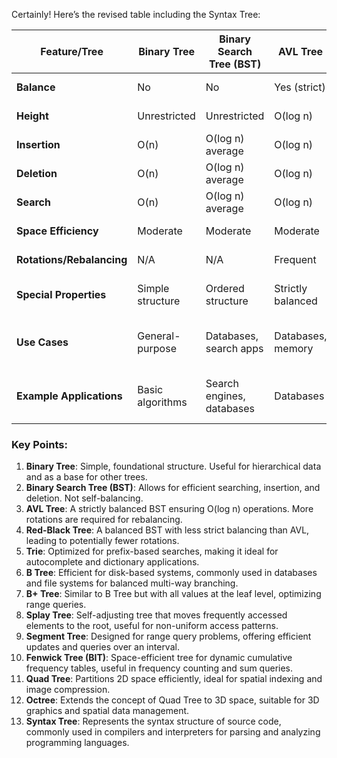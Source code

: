 Certainly! Here’s the revised table including the Syntax Tree:

| Feature/Tree           | Binary Tree      | Binary Search Tree (BST) | AVL Tree           | Red-Black Tree    | Trie               | B Tree              | B+ Tree             | Splay Tree         | Segment Tree       | Fenwick Tree (BIT) | Quad Tree          | Octree             | Syntax Tree        |
|------------------------|------------------|--------------------------|--------------------|-------------------|--------------------|---------------------|---------------------|--------------------|--------------------|---------------------|--------------------|---------------------|--------------------|
| **Balance**            | No               | No                       | Yes (strict)       | Yes (less strict) | N/A                | Yes                 | Yes                 | Self-adjusting     | N/A                | N/A                 | N/A                | N/A                 | N/A                |
| **Height**             | Unrestricted     | Unrestricted             | O(log n)           | O(log n)          | N/A                | O(log n)            | O(log n)            | Amortized O(log n) | O(log n)           | O(log n)            | Depends on data    | Depends on data     | Depends on tree size |
| **Insertion**          | O(n)             | O(log n) average         | O(log n)           | O(log n)          | O(m)               | O(log n)            | O(log n)            | Amortized O(log n) | O(log n)           | O(log n)            | O(log n)           | O(log n)            | O(n)                |
| **Deletion**           | O(n)             | O(log n) average         | O(log n)           | O(log n)          | O(m)               | O(log n)            | O(log n)            | Amortized O(log n) | O(log n)           | O(log n)            | O(log n)           | O(log n)            | O(n)                |
| **Search**             | O(n)             | O(log n) average         | O(log n)           | O(log n)          | O(m)               | O(log n)            | O(log n)            | Amortized O(log n) | O(log n)           | O(log n)            | O(log n)           | O(log n)            | O(n)                |
| **Space Efficiency**   | Moderate         | Moderate                 | Moderate           | Moderate          | High (shared)      | Moderate to high    | Moderate to high    | Moderate           | Moderate to high   | High                | Depends on data    | Depends on data     | High                |
| **Rotations/Rebalancing** | N/A           | N/A                      | Frequent           | Less frequent     | N/A                | N/A                 | N/A                 | Frequent           | N/A                | N/A                 | N/A                | N/A                 | N/A                |
| **Special Properties** | Simple structure | Ordered structure        | Strictly balanced  | Balanced via color| Prefix-based       | Multi-way branching | All values at leaves| Self-adjusting     | Range queries      | Cumulative frequency| 2D spatial partition| 3D spatial partition| Represents syntax of source code |
| **Use Cases**          | General-purpose  | Databases, search apps   | Databases, memory  | Associative arrays| Autocomplete       | Databases, file systems| Databases, file systems| Caching, memory    | Range query problems| Frequency counting  | Image compression  | 3D graphics, spatial indexing| Compilers, interpreters |
| **Example Applications** | Basic algorithms| Search engines, databases| Databases          | Java TreeMap, C++ map| IP routing, dictionaries| MySQL, file systems | PostgreSQL          | Web browsers        | Stock prices, sum queries | Cumulative sum queries | Geographic data  | 3D modeling, GIS systems| Programming language parsers |

### Key Points:

1. **Binary Tree**: Simple, foundational structure. Useful for hierarchical data and as a base for other trees.
2. **Binary Search Tree (BST)**: Allows for efficient searching, insertion, and deletion. Not self-balancing.
3. **AVL Tree**: A strictly balanced BST ensuring O(log n) operations. More rotations are required for rebalancing.
4. **Red-Black Tree**: A balanced BST with less strict balancing than AVL, leading to potentially fewer rotations.
5. **Trie**: Optimized for prefix-based searches, making it ideal for autocomplete and dictionary applications.
6. **B Tree**: Efficient for disk-based systems, commonly used in databases and file systems for balanced multi-way branching.
7. **B+ Tree**: Similar to B Tree but with all values at the leaf level, optimizing range queries.
8. **Splay Tree**: Self-adjusting tree that moves frequently accessed elements to the root, useful for non-uniform access patterns.
9. **Segment Tree**: Designed for range query problems, offering efficient updates and queries over an interval.
10. **Fenwick Tree (BIT)**: Space-efficient tree for dynamic cumulative frequency tables, useful in frequency counting and sum queries.
11. **Quad Tree**: Partitions 2D space efficiently, ideal for spatial indexing and image compression.
12. **Octree**: Extends the concept of Quad Tree to 3D space, suitable for 3D graphics and spatial data management.
13. **Syntax Tree**: Represents the syntax structure of source code, commonly used in compilers and interpreters for parsing and analyzing programming languages.